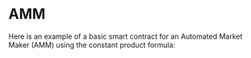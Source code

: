 # AMM
Here is an example of a basic smart contract for an Automated Market Maker (AMM) using the constant product formula:
